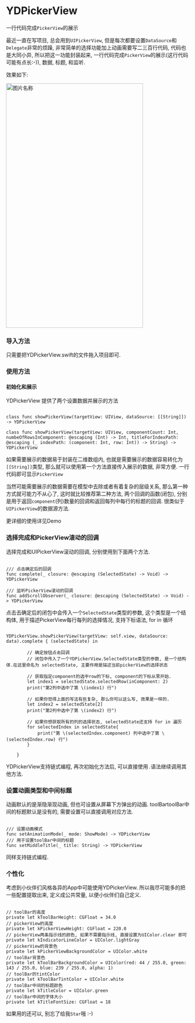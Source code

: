 # YDPickerView
一行代码完成`PickerView`的展示

最近一直在写项目, 总会用到`UIPickerView`, 但是每次都要设置`DataSource`和`Delegate`非常的烦躁, 非常简单的选择功能加上动画需要写二三百行代码, 代码也是大同小异, 所以把这一功能封装起来, 一行代码完成`PickerView`的展示(这行代码可能有点长:-)), 数据, 标题, 和监听. 

效果如下:

<img src="http://zhaoyanda-git.oss-cn-beijing.aliyuncs.com/2018-03-05%2012.50.53.gif" width = "375" height = "667" alt="图片名称" align=center />

### 导入方法
只需要把YDPickerView.swift的文件拖入项目即可.

### 使用方法

#### 初始化和展示
YDPickerView 提供了两个设置数据并展示的方法

<pre><code>
class func showPickerView(targetView: UIView, dataSource: [[String]]) -> YDPickerView
    
class func showPickerView(targetView: UIView, componentCount: Int, numbeOfRowsInComponent: @escaping (Int) -> Int, titleForIndexPath: @escaping (_ indexPath: (component: Int, row: Int)) -> String) -> YDPickerView
</code></pre>

如果需要展示的数据易于封装在二维数组内, 也就是需要展示的数据容易转化为`[[String]]`类型, 那么就可以使用第一个方法直接传入展示的数据, 非常方便. 一行代码即可显示`PickerView`

当然可能需要展示的数据需要在模型中去除或者有着复杂的层级关系, 那么第一种方式就可能力不从心了, 这时就比较推荐第二种方法, 两个回调的函数(闭包), 分别是用于返回`component`(列)数量的回调和返回每列中每行的标题的回调. 很类似于`UIPickerView`的数据源方法.

更详细的使用详见Demo

### 选择完成和PickerView滚动的回调

选择完成和UIPickerView滚动的回调, 分别使用到下面两个方法.

<pre><code>
/// 点击确定后的回调
func complete(_ closure: @escaping (SelectedState) -> Void) -> YDPickerView

/// 监听PickerView滚动的回调
func addScrollObserver(_ closure: @escaping (SelectedState) -> Void) -> YDPickerView
</code></pre>

点击去确定后的闭包中会传入一个`SelectedState`类型的参数, 这个类型是一个结构体, 用于描述PickerView每行每列的选择情况, 支持下标语法, for in 循环

<pre><code>
YDPickerView.showPickerView(targetView: self.view, dataSource: data).complete { (selectedState) in
        
        // 确定按钮点击回调
        // 闭包中传入了一个YDPickerView.SelectedState类型的参数, 是一个结构体.在这里命名为 selectedState, 主要作用是描述当前pickerView的选择状态
        
        // 获取指定component的选中row的下标, component的下标从零开始.
        let index1 = selectedState.selectedRow(inComponent: 2)
        print("第2列中选中了第 \(index1) 行")
        
        // 如果你觉得上面的写法有些复杂, 那么你可以这么写, 效果是一样的.
        let index2 = selectedState[2]
        print("第2列中选中了第 \(index2) 行")
        
        // 如果你想获取所有的列的选择状态, selectedState还支持 for in 遍历
        for selectedIndex in selectedState{
            print("第 \(selectedIndex.component) 列中选中了第 \(selectedIndex.row) 行")
        }
        
    }
</code></pre>

YDPickerView支持链式编程, 再次初始化方法后, 可以直接使用`.`语法继续调用其他方法.

### 设置动画类型和中间标题

动画默认的是渐隐渐现动画, 但也可设置从屏幕下方弹出的动画.
toolBartoolBar中间的标题默认是没有的, 需要设置可以直接调用对应方法.

<pre><code>
/// 设置动画模式
func setAnimationMode(_ mode: ShowMode) -> YDPickerView
/// 用于设置toolBar中间的标题
func setMiddleTitle(_ title: String) -> YDPickerView
</code></pre>
同样支持链式编程.

### 个性化
考虑到小伙伴们风格各异的App中可能使用YDPickerView. 所以我尽可能多的把一些配置提取出来, 定义成公共常量, 以便小伙伴们自己定义.

<pre><code>
// toolBar的高度
private let kToolBarHeight: CGFloat = 34.0
// pickerView的高度
private let kPickerViewHeight: CGFloat = 220.0
// pickerView两条指示线的颜色, 如果不需要指示线, 直接设置为UIColor.clear 即可
private let kIndicatorLineColor = UIColor.lightGray
// pickerView的背景色
private let kPickerViewBackgroundColor = UIColor.white
// toolBar背景色
private let kToolBarBackgroundColor = UIColor(red: 44 / 255.0, green: 143 / 255.0, blue: 239 / 255.0, alpha: 1)
// toolBar的tintColor
private let kToolBarTintColor = UIColor.white
// toolBar中间的标题颜色
private let kTitleColor = UIColor.green
// toolBar中间的字体大小
private let kTitleFontSize: CGFloat = 18
</code></pre>

如果用的还可以, 别忘了给我`Star`哦 :-)




